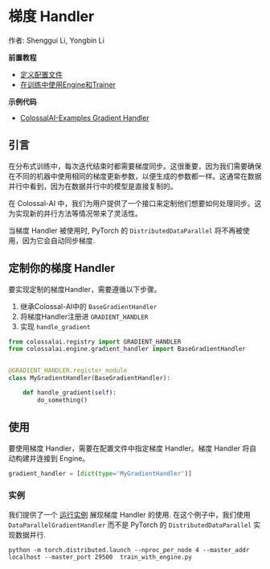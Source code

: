 # 梯度 Handler

作者: Shenggui Li, Yongbin Li

**前置教程**
- [定义配置文件](../basics/define_your_config.md)
- [在训练中使用Engine和Trainer](../basics/engine_trainer.md)

**示例代码**
- [ColossalAI-Examples Gradient Handler](https://github.com/hpcaitech/ColossalAI-Examples/tree/main/features/gradient_handler)

## 引言

在分布式训练中，每次迭代结束时都需要梯度同步。这很重要，因为我们需要确保在不同的机器中使用相同的梯度更新参数，以便生成的参数都一样。这通常在数据并行中看到，因为在数据并行中的模型是直接复制的。

在 Colossal-AI 中，我们为用户提供了一个接口来定制他们想要如何处理同步。这为实现新的并行方法等情况带来了灵活性。

当梯度 Handler 被使用时, PyTorch 的 `DistributedDataParallel` 将不再被使用，因为它会自动同步梯度.

## 定制你的梯度 Handler

要实现定制的梯度Handler，需要遵循以下步骤。
1. 继承Colossal-AI中的 `BaseGradientHandler`
2. 将梯度Handler注册进 `GRADIENT_HANDLER`
3. 实现 `handle_gradient`

```python
from colossalai.registry import GRADIENT_HANDLER
from colossalai.engine.gradient_handler import BaseGradientHandler


@GRADIENT_HANDLER.register_module
class MyGradientHandler(BaseGradientHandler):

    def handle_gradient(self):
        do_something()


```


## 使用

要使用梯度 Handler，需要在配置文件中指定梯度 Handler。梯度 Handler 将自动构建并连接到 Engine。

```python
gradient_handler = [dict(type='MyGradientHandler')]
```


### 实例

我们提供了一个 [运行实例](https://github.com/hpcaitech/ColossalAI-Examples/tree/main/features/gradient_handler)
展现梯度 Handler 的使用. 在这个例子中，我们使用 `DataParallelGradientHandler` 而不是 PyTorch 的
`DistributedDataParallel` 实现数据并行.

```shell
python -m torch.distributed.launch --nproc_per_node 4 --master_addr localhost --master_port 29500  train_with_engine.py
```
